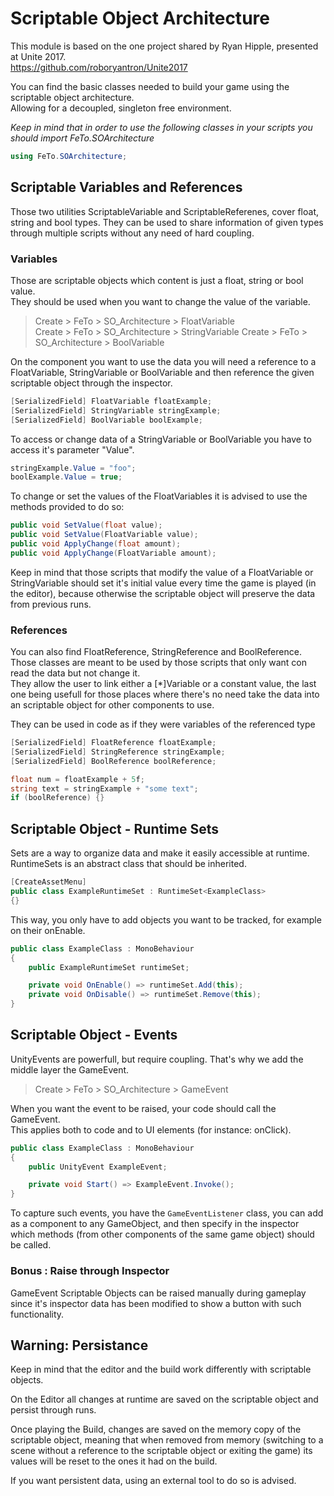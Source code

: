 # Scriptable Object Architecture

This module is based on the one project shared by Ryan Hipple, presented at Unite 2017.  
https://github.com/roboryantron/Unite2017

You can find the basic classes needed to build your game using the scriptable object architecture.  
Allowing for a decoupled, singleton free environment.

_Keep in mind that in order to use the following classes in your scripts you should import FeTo.SOArchitecture_

```c#
using FeTo.SOArchitecture;
```

## Scriptable Variables and References

Those two utilities ScriptableVariable and ScriptableReferenes, cover float, string and bool types. They can be used to share information of given types through multiple scripts without any need of hard coupling.

### Variables

Those are scriptable objects which content is just a float, string or bool value.  
They should be used when you want to change the value of the variable.

> Create > FeTo > SO_Architecture > FloatVariable  
> Create > FeTo > SO_Architecture > StringVariable
> Create > FeTo > SO_Architecture > BoolVariable

On the component you want to use the data you will need a reference to a FloatVariable, StringVariable or BoolVariable and then reference the given scriptable object through the inspector.

``` c#
[SerializedField] FloatVariable floatExample;
[SerializedField] StringVariable stringExample;
[SerializedField] BoolVariable boolExample;
```

To access or change data of a StringVariable or BoolVariable you have to access it's parameter "Value".

``` c#
stringExample.Value = "foo";
boolExample.Value = true;
```

To change or set the values of the FloatVariables it is advised to use the methods provided to do so:

``` c# 
public void SetValue(float value);
public void SetValue(FloatVariable value);
public void ApplyChange(float amount);
public void ApplyChange(FloatVariable amount);
```

Keep in mind that those scripts that modify the value of a FloatVariable or StringVariable should set it's initial value every time the game is played (in the editor), because otherwise the scriptable object will preserve the data from previous runs.

### References

You can also find FloatReference, StringReference and BoolReference.  
Those classes are meant to be used by those scripts that only want con read the data but not change it.  
They allow the user to link either a [*]Variable or a constant value, the last one being usefull for those places where there's no need take the data into an scriptable object for other components to use.

They can be used in code as if they were variables of the referenced type

``` c#
[SerializedField] FloatReference floatExample;
[SerializedField] StringReference stringExample;
[SerializedField] BoolReference boolReference;

float num = floatExample + 5f;
string text = stringExample + "some text";
if (boolReference) {}
```

## Scriptable Object - Runtime Sets

Sets are a way to organize data and make it easily accessible at runtime.  
RuntimeSets is an abstract class that should be inherited.

``` c#
[CreateAssetMenu]
public class ExampleRuntimeSet : RuntimeSet<ExampleClass>
{}
```

This way, you only have to add objects you want to be tracked, for example on their onEnable.

``` c#
public class ExampleClass : MonoBehaviour
{
    public ExampleRuntimeSet runtimeSet;

    private void OnEnable() => runtimeSet.Add(this);
    private void OnDisable() => runtimeSet.Remove(this);
}
```

## Scriptable Object - Events

UnityEvents are powerfull, but require coupling. That's why we add the middle layer the GameEvent.

> Create > FeTo > SO_Architecture > GameEvent  

When you want the event to be raised, your code should call the GameEvent.  
This applies both to code and to UI elements (for instance: onClick).

``` c#
public class ExampleClass : MonoBehaviour
{
    public UnityEvent ExampleEvent;

    private void Start() => ExampleEvent.Invoke();
}
```

To capture such events, you have the `GameEventListener` class, you can add as a component to any GameObject, and then specify in the inspector which methods (from other components of the same game object) should be called.

### Bonus : Raise through Inspector

GameEvent Scriptable Objects can be raised manually during gameplay since it's inspector data has been modified to show a button with such functionality.

## Warning: Persistance
Keep in mind that the editor and the build work differently with scriptable objects.

On the Editor all changes at runtime are saved on the scriptable object and persist through runs.

Once playing the Build, changes are saved on the memory copy of the scriptable object, meaning that when removed from memory (switching to a scene without a reference to the scriptable object or exiting the game) its values will be reset to the ones it had on the build.

If you want persistent data, using an external tool to do so is advised.
